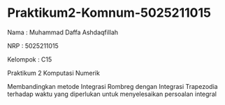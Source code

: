 # Praktikum2-Komnum-5025211015

Nama    : Muhammad Daffa Ashdaqfillah

NRP       : 5025211015

Kelompok  : C15


Praktikum 2 Komputasi Numerik

Membandingkan metode Integrasi Rombreg dengan Integrasi Trapezodia terhadap waktu yang diperlukan untuk menyelesaikan persoalan integral
